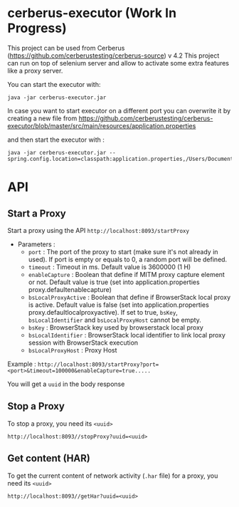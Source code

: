 # cerberus-executor (Work In Progress)

This project can be used from Cerberus (https://github.com/cerberustesting/cerberus-source) v 4.2 
This project can run on top of selenium server and allow to activate some extra features like a proxy server.

You can start the executor with:

```
java -jar cerberus-executor.jar
```

In case you want to start executor on a different port you can overwrite it by creating a new file from https://github.com/cerberustesting/cerberus-executor/blob/master/src/main/resources/application.properties

and then start the executor with :

```
java -jar cerberus-executor.jar --spring.config.location=classpath:application.properties,/Users/Documents/cerberusexecutor_local.properties
```

# API 

## Start a Proxy

Start a proxy using the API `http://localhost:8093/startProxy` 
- Parameters : 
  - `port` : The port of the proxy to start (make sure it's not already in used). If port is empty or equals to 0, a random port will be defined.
  - `timeout` : Timeout in ms. Default value is 3600000 (1 H)
  - `enableCapture` : Boolean that define if MITM proxy capture element or not. Default value is true (set into application.properties proxy.defaultenablecapture)
  - `bsLocalProxyActive` : Boolean that define if BrowserStack local proxy is active. Default value is false (set into application.properties proxy.defaultlocalproxyactive). If set to true, `bsKey`, `bsLocalIdentifier` and `bsLocalProxyHost` cannot be empty.
  - `bsKey` : BrowserStack key used by browserstack local proxy
  - `bsLocalIdentifier` : BrowserStack local identifier to link local proxy session with BrowserStack execution
  - `bsLocalProxyHost` : Proxy Host

Example : `http://localhost:8093/startProxy?port=<port>&timeout=100000&enableCapture=true.....`

You will get a `uuid` in the body response

## Stop a Proxy

To stop a proxy, you need its `<uuid>`

`http://localhost:8093//stopProxy?uuid=<uuid>`

## Get content (HAR)

To get the current content of network activity (`.har` file) for a proxy, you need its `<uuid>`

`http://localhost:8093//getHar?uuid=<uuid>`
